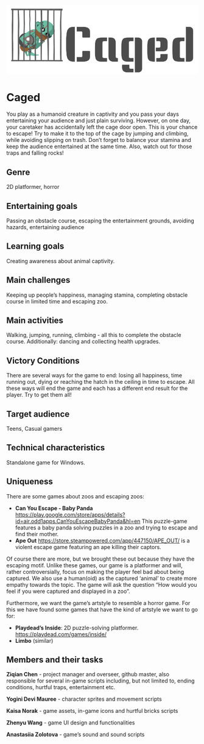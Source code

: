 
![Caged Logo](/zoo/Assets/pic/Background_assets/caged.png)

# Caged

You play as a humanoid creature in captivity and you pass your days entertaining your audience and just plain surviving. However, on one day, your caretaker has accidentally left the cage door open. This is your chance to escape! Try to make it to the top of the cage by jumping and climbing, while avoiding slipping on trash. Don’t forget to balance your stamina and keep the audience entertained at the same time. Also, watch out for those traps and falling rocks!

## Genre  
2D platformer, horror

## Entertaining goals
Passing an obstacle course, escaping the entertainment grounds, avoiding hazards, entertaining audience

## Learning goals 
Creating awareness about animal captivity.

## Main challenges
Keeping up people’s happiness, managing stamina, completing obstacle course in limited time and escaping zoo.

## Main activities
Walking, jumping, running, climbing - all this to complete the obstacle course. Additionally: dancing and collecting health upgrades.

## Victory Conditions
There are several ways for the game to end: losing all happiness, time running out, dying or reaching the hatch in the ceiling in time to escape. All these ways will end the game and each has a different end result for the player. Try to get them all!

## Target audience
Teens, Casual gamers

## Technical characteristics
Standalone game for Windows.

## Uniqueness 
There are some games about zoos and escaping zoos:
* **Can You Escape - Baby Panda** https://play.google.com/store/apps/details?id=air.odd1apps.CanYouEscapeBabyPanda&hl=en This puzzle-game features a baby panda solving puzzles in a zoo and trying to escape and find their mother.
* **Ape Out** https://store.steampowered.com/app/447150/APE_OUT/ is a violent escape game featuring an ape killing their captors.

Of course there are more, but we brought these out because they have the escaping motif. Unlike these games, our game is a platformer and will, rather controversially, focus on making the player feel bad about being captured. We also use a human(oid) as the captured ‘animal’ to create more empathy towards the topic. The game will ask the question “How would you feel if you were captured and displayed in a zoo”.

Furthermore, we want the game’s artstyle to resemble a horror game. For this we have found some games that have the kind of artstyle we want to go for:
* **Playdead’s Inside**: 2D puzzle-solving platformer. https://playdead.com/games/inside/ 
* **Limbo** (similar)

## Members and their tasks

**Ziqian Chen** - project manager and overseer, github master, also responsible for several in-game scripts including, but not limited to, ending conditions, hurtful traps, entertainment etc.

**Yogini Devi Mauree** - character sprites and movement scripts

**Kaisa Norak** - game assets, in-game icons and hurtful bricks scripts

**Zhenyu Wang** - game UI design and functionalities

**Anastasiia Zolotova** - game’s sound and sound scripts


